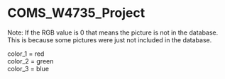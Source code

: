 # COMS_W4735_Project

Note: If the RGB value is 0 that means the picture is not in the database. This is because some pictures were just not included in the database. 

color_1 = red  
color_2 = green  
color_3 = blue
